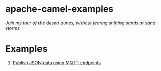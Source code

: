 # apache-camel-examples
_Join my tour of the desert dunes, without fearing shifting sands or sand storms_

# Examples
1. [Publish JSON data using MQTT endpoints](camel-spring-mqtt/)
